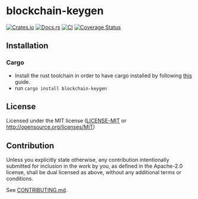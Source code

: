 # blockchain-keygen

[![Crates.io](https://img.shields.io/crates/v/blockchain-keygen.svg)](https://crates.io/crates/blockchain-keygen)
[![Docs.rs](https://docs.rs/blockchain-keygen/badge.svg)](https://docs.rs/blockchain-keygen)
[![CI](https://github.com/ericnordelo/blockchain-keygen/workflows/CI/badge.svg)](https://github.com/ericnordelo/blockchain-keygen/actions)
[![Coverage Status](https://coveralls.io/repos/github/ericnordelo/blockchain-keygen/badge.svg?branch=main)](https://coveralls.io/github/ericnordelo/blockchain-keygen?branch=main)

## Installation

### Cargo

* Install the rust toolchain in order to have cargo installed by following
  [this](https://www.rust-lang.org/tools/install) guide.
* run `cargo install blockchain-keygen`

## License

Licensed under the MIT license ([LICENSE-MIT](LICENSE-MIT) or http://opensource.org/licenses/MIT)

## Contribution

Unless you explicitly state otherwise, any contribution intentionally submitted
for inclusion in the work by you, as defined in the Apache-2.0 license, shall be
dual licensed as above, without any additional terms or conditions.

See [CONTRIBUTING.md](CONTRIBUTING.md).
